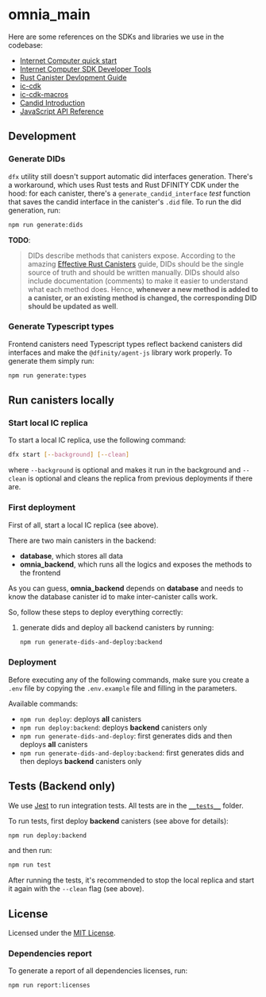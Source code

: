 # omnia_main

Here are some references on the SDKs and libraries we use in the codebase:

- [Internet Computer quick start](https://internetcomputer.org/docs/quickstart/quickstart-intro.html)
- [Internet Computer SDK Developer Tools](https://internetcomputer.org/docs/developers-guide/sdk-guide.html)
- [Rust Canister Devlopment Guide](https://internetcomputer.org/docs/rust-guide/rust-intro.html)
- [ic-cdk](https://docs.rs/ic-cdk)
- [ic-cdk-macros](https://docs.rs/ic-cdk-macros)
- [Candid Introduction](https://internetcomputer.org/docs/candid-guide/candid-intro.html)
- [JavaScript API Reference](https://erxue-5aaaa-aaaab-qaagq-cai.raw.ic0.app)

## Development

### Generate DIDs
`dfx` utility still doesn't support automatic did interfaces generation. There's a workaround, which uses Rust tests and Rust DFINITY CDK under the hood: for each canister, there's a `generate_candid_interface` _test_ function that saves the candid interface in the canister's `.did` file. To run the did generation, run:
```bash
npm run generate:dids
```

**TODO**:
> DIDs describe methods that canisters expose. According to the amazing [Effective Rust Canisters](https://mmapped.blog/posts/01-effective-rust-canisters.html#canister-interfaces) guide, DIDs should be the single source of truth and should be written manually. DIDs should also include documentation (comments) to make it easier to understand what each method does. Hence, **whenever a new method is added to a canister, or an existing method is changed, the corresponding DID should be updated as well**.

### Generate Typescript types

Frontend canisters need Typescript types reflect backend canisters did interfaces and make the `@dfinity/agent-js` library work properly. To generate them simply run:
```bash
npm run generate:types
```

## Run canisters locally

### Start local IC replica

To start a local IC replica, use the following command:
```bash
dfx start [--background] [--clean]
```
where `--background` is optional and makes it run in the background and `--clean` is optional and cleans the replica from previous deployments if there are.

### First deployment

First of all, start a local IC replica (see above).

There are two main canisters in the backend:
- **database**, which stores all data
- **omnia_backend**, which runs all the logics and exposes the methods to the frontend 

As you can guess, **omnia_backend** depends on **database** and needs to know the database canister id to make inter-canister calls work.

So, follow these steps to deploy everything correctly:

1. generate dids and deploy all backend canisters by running:
    ```bash
    npm run generate-dids-and-deploy:backend
    ```

### Deployment

Before executing any of the following commands, make sure you create a `.env` file by copying the `.env.example` file and filling in the parameters.

Available commands:
- `npm run deploy`: deploys **all** canisters
- `npm run deploy:backend`: deploys **backend** canisters only
- `npm run generate-dids-and-deploy`: first generates dids and then deploys **all** canisters
- `npm run generate-dids-and-deploy:backend`: first generates dids and then deploys **backend** canisters only

## Tests (Backend only)

We use [Jest](https://jestjs.io/) to run integration tests. All tests are in the [`__tests__`](./__tests__/) folder.

To run tests, first deploy **backend** canisters (see above for details):
```bash
npm run deploy:backend
```

and then run:
```bash
npm run test
```
After running the tests, it's recommended to stop the local replica and start it again with the `--clean` flag (see above).

## License
Licensed under the [MIT License](./LICENSE).

### Dependencies report
To generate a report of all dependencies licenses, run:
```bash
npm run report:licenses
```

